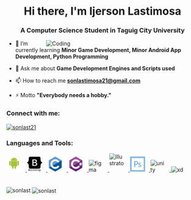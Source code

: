<h1 align="center">Hi there, I'm Ijerson Lastimosa</h1>
<h3 align="center">A Computer Science Student in Taguig City University</h3>
<img align="right" alt="Coding" width="400" src="https://c.tenor.com/qJ5evVs-_uUAAAAC/coding.gif">


- 🌱 I’m currently learning **Minor Game Development, Minor Android App Development, Python Programming**

- 💬 Ask me about **Game Development Engines and Scripts used**

- 📫 How to reach me **sonlastimosa21@gmail.com**

- ⚡ Motto **"Everybody needs a hobby."**

<h3 align="left">Connect with me:</h3>
<p align="left">

<a href="https://dribbble.com/sonlast21" target="blank"><img align="center" src="https://raw.githubusercontent.com/rahuldkjain/github-profile-readme-generator/master/src/images/icons/Social/dribbble.svg" alt="sonlast21" height="30" width="40" /></a>
</p>

<h3 align="left">Languages and Tools:</h3>
<p align="left"> 
  <a href="https://developer.android.com" target="_blank" rel="noreferrer"> 
    <img src="https://raw.githubusercontent.com/devicons/devicon/master/icons/android/android-original-wordmark.svg" alt="android" width="40" height="40" style="display:inline-block; margin-right: 10px"/> 
  </a> 

  <a href="https://getbootstrap.com" target="_blank" rel="noreferrer"> 
    <img src="https://raw.githubusercontent.com/devicons/devicon/master/icons/bootstrap/bootstrap-plain-wordmark.svg" alt="bootstrap" width="40" height="40" style="display:inline-block; margin-right: 10px"/> 
  </a> 

  <a href="https://www.cprogramming.com/" target="_blank" rel="noreferrer"> 
    <img src="https://raw.githubusercontent.com/devicons/devicon/master/icons/c/c-original.svg" alt="c" width="40" height="40" style="display:inline-block; margin-right: 10px"/> 
  </a> 

  <a href="https://www.w3schools.com/cs/" target="_blank" rel="noreferrer"> 
    <img src="https://raw.githubusercontent.com/devicons/devicon/master/icons/csharp/csharp-original.svg" alt="csharp" width="40" height="40" style="display:inline-block; margin-right: 10px"/> 
  </a>

  <a href="https://www.figma.com/" target="_blank" rel="noreferrer"> 
    <img src="https://www.vectorlogo.zone/logos/figma/figma-icon.svg" alt="figma" width="40" height="40" style="display:inline-block; margin-right: 10px"/> 
  </a> 

  <a href="https://www.adobe.com/in/products/illustrator.html" target="_blank" rel="noreferrer"> 
    <img src="https://www.vectorlogo.zone/logos/adobe_illustrator/adobe_illustrator-icon.svg" alt="illustrator" width="40" height="40" style="display:inline-block; margin-right: 10px"/> 
  </a>

  <a href="https://www.photoshop.com/en" target="_blank" rel="noreferrer"> 
    <img src="https://raw.githubusercontent.com/devicons/devicon/master/icons/photoshop/photoshop-line.svg" alt="photoshop" width="40" height="40" style="display:inline-block; margin-right: 10px"/> 
  </a> 

  <a href="https://unity.com/" target="_blank" rel="noreferrer"> 
    <img src="https://www.vectorlogo.zone/logos/unity3d/unity3d-icon.svg" alt="unity" width="40" height="40" style="display:inline-block; margin-right: 10px"/> 
  </a> 

  <a href="https://www.adobe.com/products/xd.html" target="_blank" rel="noreferrer"> 
    <img src="https://cdn.worldvectorlogo.com/logos/adobe-xd.svg" alt="xd" width="40" height="40" style="display:inline-block; margin-right: 10px"/> 
  </a> 
</p>


<p><img align="left" src="https://github-readme-stats.vercel.app/api/top-langs?username=sonlast&show_icons=true&locale=en&layout=compact" alt="sonlast" /></p>

<p>&nbsp;<img align="center" src="https://github-readme-stats.vercel.app/api?username=sonlast&show_icons=true&locale=en" alt="sonlast" /></p>
